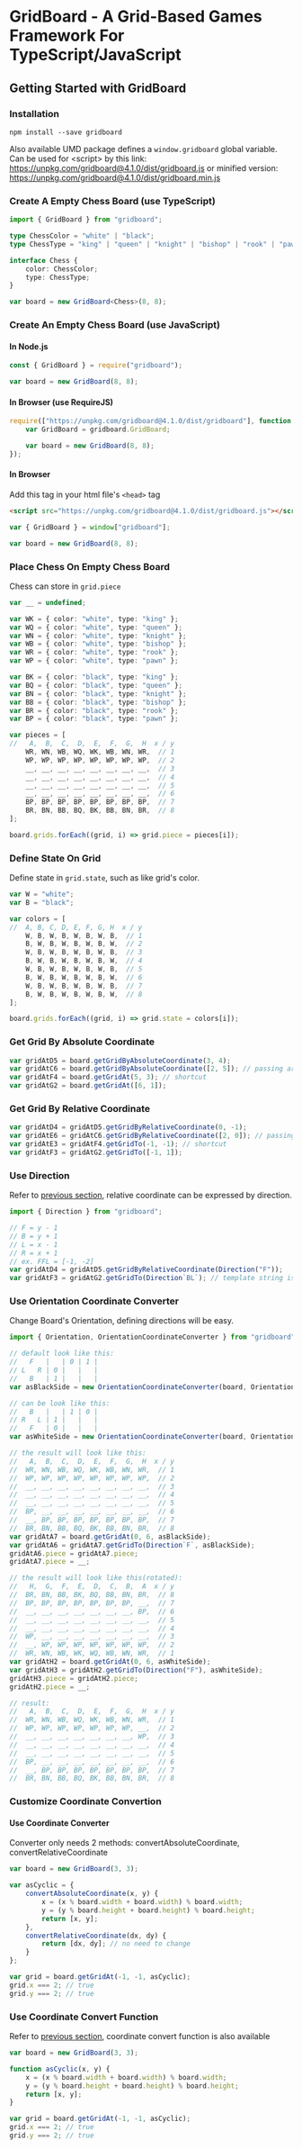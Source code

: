 # GridBoard - A Grid-Based Games Framework For TypeScript/JavaScript

## Getting Started with GridBoard

### Installation

```
npm install --save gridboard
```

Also available UMD package defines a ```window.gridboard``` global variable.  
Can be used for &lt;script&gt; by this link: https://unpkg.com/gridboard@4.1.0/dist/gridboard.js
or minified version: https://unpkg.com/gridboard@4.1.0/dist/gridboard.min.js

### Create A Empty Chess Board (use TypeScript)

```typescript
import { GridBoard } from "gridboard";

type ChessColor = "white" | "black";
type ChessType = "king" | "queen" | "knight" | "bishop" | "rook" | "pawn";

interface Chess {
    color: ChessColor;
    type: ChessType;
}

var board = new GridBoard<Chess>(8, 8);
```

### Create An Empty Chess Board (use JavaScript)

#### In Node.js

```javascript
const { GridBoard } = require("gridboard");

var board = new GridBoard(8, 8);
```

#### In Browser (use RequireJS)

```javascript
require(["https://unpkg.com/gridboard@4.1.0/dist/gridboard"], function (gridboard) {
    var GridBoard = gridboard.GridBoard;

    var board = new GridBoard(8, 8);
});
```

#### In Browser

Add this tag in your html file's ```<head>``` tag

```html
<script src="https://unpkg.com/gridboard@4.1.0/dist/gridboard.js"></script>
```

```javascript
var { GridBoard } = window["gridboard"];

var board = new GridBoard(8, 8);
```

### Place Chess On Empty Chess Board

Chess can store in ```grid.piece```

```typescript
var __ = undefined;

var WK = { color: "white", type: "king" };
var WQ = { color: "white", type: "queen" };
var WN = { color: "white", type: "knight" };
var WB = { color: "white", type: "bishop" };
var WR = { color: "white", type: "rook" };
var WP = { color: "white", type: "pawn" };

var BK = { color: "black", type: "king" };
var BQ = { color: "black", type: "queen" };
var BN = { color: "black", type: "knight" };
var BB = { color: "black", type: "bishop" };
var BR = { color: "black", type: "rook" };
var BP = { color: "black", type: "pawn" };

var pieces = [
//   A,  B,  C,  D,  E,  F,  G,  H  x / y
    WR, WN, WB, WQ, WK, WB, WN, WR,  // 1
    WP, WP, WP, WP, WP, WP, WP, WP,  // 2
    __, __, __, __, __, __, __, __,  // 3
    __, __, __, __, __, __, __, __,  // 4
    __, __, __, __, __, __, __, __,  // 5
    __, __, __, __, __, __, __, __,  // 6
    BP, BP, BP, BP, BP, BP, BP, BP,  // 7
    BR, BN, BB, BQ, BK, BB, BN, BR,  // 8
];

board.grids.forEach((grid, i) => grid.piece = pieces[i]);
```

### Define State On Grid

Define state in ```grid.state```, such as like grid's color.

```typescript
var W = "white";
var B = "black";

var colors = [
//  A, B, C, D, E, F, G, H  x / y
    W, B, W, B, W, B, W, B,  // 1
    B, W, B, W, B, W, B, W,  // 2
    W, B, W, B, W, B, W, B,  // 3
    B, W, B, W, B, W, B, W,  // 4
    W, B, W, B, W, B, W, B,  // 5
    B, W, B, W, B, W, B, W,  // 6
    W, B, W, B, W, B, W, B,  // 7
    B, W, B, W, B, W, B, W,  // 8
];

board.grids.forEach((grid, i) => grid.state = colors[i]);
```

### Get Grid By Absolute Coordinate

```typescript
var gridAtD5 = board.getGridByAbsoluteCoordinate(3, 4);
var gridAtC6 = board.getGridByAbsoluteCoordinate([2, 5]); // passing array is also available
var gridAtF4 = board.getGridAt(5, 3); // shortcut
var gridAtG2 = board.getGridAt([6, 1]);
```

### Get Grid By Relative Coordinate

```typescript
var gridAtD4 = gridAtD5.getGridByRelativeCoordinate(0, -1);
var gridAtE6 = gridAtC6.getGridByRelativeCoordinate([2, 0]); // passing array is also available
var gridAtE3 = gridAtF4.getGridTo(-1, -1); // shortcut
var gridAtF3 = gridAtG2.getGridTo([-1, 1]);
```

### Use Direction

Refer to [previous section](#get-grid-by-relative-coordinate), relative coordinate can be expressed by direction.

```typescript
import { Direction } from "gridboard";
```

```typescript
// F = y - 1
// B = y + 1
// L = x - 1
// R = x + 1
// ex. FFL = [-1, -2]
var gridAtD4 = gridAtD5.getGridByRelativeCoordinate(Direction("F"));
var gridAtF3 = gridAtG2.getGridTo(Direction`BL`); // template string is also available
```

### Use Orientation Coordinate Converter

Change Board's Orientation, defining directions will be easy.

```typescript
import { Orientation, OrientationCoordinateConverter } from "gridboard";

// default look like this:
//   F   |   | 0 | 1 |
// L   R | 0 |   |   |
//   B   | 1 |   |   |
var asBlackSide = new OrientationCoordinateConverter(board, Orientation.FBLR);

// can be look like this:
//   B   |   | 1 | 0 |
// R   L | 1 |   |   |
//   F   | 0 |   |   |
var asWhiteSide = new OrientationCoordinateConverter(board, Orientation.BFRL);

// the result will look like this:
//   A,  B,  C,  D,  E,  F,  G,  H  x / y
//  WR, WN, WB, WQ, WK, WB, WN, WR,  // 1
//  WP, WP, WP, WP, WP, WP, WP, WP,  // 2
//  __, __, __, __, __, __, __, __,  // 3
//  __, __, __, __, __, __, __, __,  // 4
//  __, __, __, __, __, __, __, __,  // 5
//  BP, __, __, __, __, __, __, __,  // 6
//  __, BP, BP, BP, BP, BP, BP, BP,  // 7
//  BR, BN, BB, BQ, BK, BB, BN, BR,  // 8
var gridAtA7 = board.getGridAt(0, 6, asBlackSide);
var gridAtA6 = gridAtA7.getGridTo(Direction`F`, asBlackSide);
gridAtA6.piece = gridAtA7.piece;
gridAtA7.piece = __;

// the result will look like this(rotated):
//   H,  G,  F,  E,  D,  C,  B,  A  x / y
//  BR, BN, BB, BK, BQ, BB, BN, BR,  // 8
//  BP, BP, BP, BP, BP, BP, BP, __,  // 7
//  __, __, __, __, __, __, __, BP,  // 6
//  __, __, __, __, __, __, __, __,  // 5
//  __, __, __, __, __, __, __, __,  // 4
//  WP, __, __, __, __, __, __, __,  // 3
//  __, WP, WP, WP, WP, WP, WP, WP,  // 2
//  WR, WN, WB, WK, WQ, WB, WN, WR,  // 1
var gridAtH2 = board.getGridAt(0, 6, asWhiteSide);
var gridAtH3 = gridAtH2.getGridTo(Direction("F"), asWhiteSide);
gridAtH3.piece = gridAtH2.piece;
gridAtH2.piece = __;

// result:
//   A,  B,  C,  D,  E,  F,  G,  H  x / y
//  WR, WN, WB, WQ, WK, WB, WN, WR,  // 1
//  WP, WP, WP, WP, WP, WP, WP, __,  // 2
//  __, __, __, __, __, __, __, WP,  // 3
//  __, __, __, __, __, __, __, __,  // 4
//  __, __, __, __, __, __, __, __,  // 5
//  BP, __, __, __, __, __, __, __,  // 6
//  __, BP, BP, BP, BP, BP, BP, BP,  // 7
//  BR, BN, BB, BQ, BK, BB, BN, BR,  // 8
```

### Customize Coordinate Convertion

#### Use Coordinate Converter

Converter only needs 2 methods: convertAbsoluteCoordinate, convertRelativeCoordinate

```typescript
var board = new GridBoard(3, 3);

var asCyclic = {
    convertAbsoluteCoordinate(x, y) {
        x = (x % board.width + board.width) % board.width;
        y = (y % board.height + board.height) % board.height;
        return [x, y];
    },
    convertRelativeCoordinate(dx, dy) {
        return [dx, dy]; // no need to change
    }
};

var grid = board.getGridAt(-1, -1, asCyclic);
grid.x === 2; // true
grid.y === 2; // true
```

### Use Coordinate Convert Function

Refer to [previous section](#use-coordinate-converter), coordinate convert function is also available

```typescript
var board = new GridBoard(3, 3);

function asCyclic(x, y) {
    x = (x % board.width + board.width) % board.width;
    y = (y % board.height + board.height) % board.height;
    return [x, y];
}

var grid = board.getGridAt(-1, -1, asCyclic);
grid.x === 2; // true
grid.y === 2; // true
```
